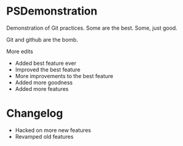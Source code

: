 PSDemonstration
===============

Demonstration of Git practices.  Some are the best.  Some, just good.

Git and github are the bomb.

More edits

- Added best feature ever
- Improved the best feature
- More improvements to the best feature
- Added more goodness
- Added more features

Changelog
=========
- Hacked on more new features
- Revamped old features
